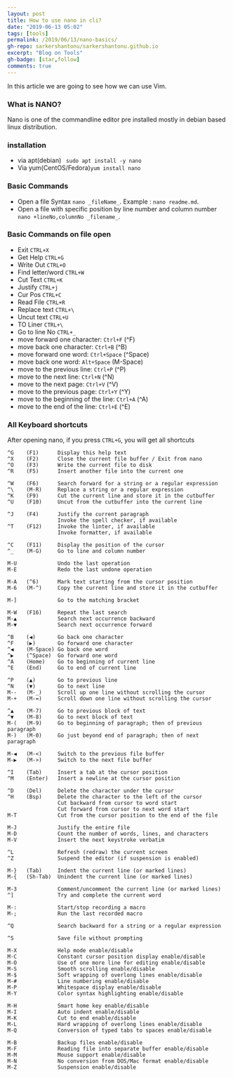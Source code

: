 ```yaml
---
layout: post
title: How to use nano in cli?
date: "2019-06-13 05:02"
tags: [tools]
permalink: /2019/06/13/nano-basics/
gh-repo: sarkershantonu/sarkershantonu.github.io
excerpt: "Blog on Tools"
gh-badge: [star,follow]
comments: true
---
```

In this article we are going to see how we can use Vim.

### What is NANO?
Nano is one of the commandline editor pre installed mostly in debian based linux distribution. 

### installation 
- via apt(debian) ``` sudo apt install -y nano```
- Via yum(CentOS/Fedora)``` yum install nano ```
  
### Basic Commands
- Open a file Syntax ```nano _fileName_```. Example : ```nano readme.md```. 
- Open a file with specific position by line number and column number ```nano +lineNo,columnNo _filename_```. 

### Basic Commands on file open
- Exit ```CTRL+X```
- Get Help ```CTRL+G```
- Write Out ```CTRL+O```
- Find letter/word ```CTRL+W```
- Cut Text ```CTRL+K```
- Justify ```CTRL+j```
- Cur Pos ```CTRL+C```
- Read File ```CTRL+R```
- Replace text ```CTRL+\```
- Uncut text ```CTRL+U```
- TO Liner ```CTRL+\```
- Go to line No ```CTRL+_```
- move forward one character: ```Ctrl+F``` (^F)
- move back one character: ```Ctrl+B``` (^B)
- move forward one word: ```Ctrl+Space``` (^Space)
- move back one word: ```Alt+Space``` (M-Space)
- move to the previous line: ```Ctrl+P``` (^P)
- move to the next line: ```Ctrl+N``` (^N)
- move to the next page: ```Ctrl+V``` (^V)
- move to the previous page: ```Ctrl+Y``` (^Y)
- move to the beginning of the line: ```Ctrl+A``` (^A)
- move to the end of the line: ```Ctrl+E``` (^E)

### All Keyboard shortcuts
After opening nano, if you press ```CTRL+G```, you will get all shortcuts 

``` 
^G    (F1)      Display this help text
^X    (F2)      Close the current file buffer / Exit from nano
^O    (F3)      Write the current file to disk
^R    (F5)      Insert another file into the current one

^W    (F6)      Search forward for a string or a regular expression
^\    (M-R)     Replace a string or a regular expression
^K    (F9)      Cut the current line and store it in the cutbuffer
^U    (F10)     Uncut from the cutbuffer into the current line

^J    (F4)      Justify the current paragraph
                Invoke the spell checker, if available
^T    (F12)     Invoke the linter, if available
                Invoke formatter, if available

^C    (F11)     Display the position of the cursor
^_    (M-G)     Go to line and column number

M-U             Undo the last operation
M-E             Redo the last undone operation

M-A   (^6)      Mark text starting from the cursor position
M-6   (M-^)     Copy the current line and store it in the cutbuffer

M-]             Go to the matching bracket

M-W   (F16)     Repeat the last search
M-▲             Search next occurrence backward
M-▼             Search next occurrence forward

^B    (◀)       Go back one character
^F    (▶)       Go forward one character
^◀    (M-Space) Go back one word
^▶    (^Space)  Go forward one word
^A    (Home)    Go to beginning of current line
^E    (End)     Go to end of current line

^P    (▲)       Go to previous line
^N    (▼)       Go to next line
M--   (M-_)     Scroll up one line without scrolling the cursor
M-+   (M-=)     Scroll down one line without scrolling the cursor

^▲    (M-7)     Go to previous block of text
^▼    (M-8)     Go to next block of text
M-(   (M-9)     Go to beginning of paragraph; then of previous paragraph
M-)   (M-0)     Go just beyond end of paragraph; then of next paragraph

M-◀   (M-<)     Switch to the previous file buffer
M-▶   (M->)     Switch to the next file buffer

^I    (Tab)     Insert a tab at the cursor position
^M    (Enter)   Insert a newline at the cursor position

^D    (Del)     Delete the character under the cursor
^H    (Bsp)     Delete the character to the left of the cursor
                Cut backward from cursor to word start
                Cut forward from cursor to next word start
M-T             Cut from the cursor position to the end of the file

M-J             Justify the entire file
M-D             Count the number of words, lines, and characters
M-V             Insert the next keystroke verbatim

^L              Refresh (redraw) the current screen
^Z              Suspend the editor (if suspension is enabled)

M-}   (Tab)     Indent the current line (or marked lines)
M-{   (Sh-Tab)  Unindent the current line (or marked lines)

M-3             Comment/uncomment the current line (or marked lines)
^]              Try and complete the current word

M-:             Start/stop recording a macro
M-;             Run the last recorded macro

^Q              Search backward for a string or a regular expression

^S              Save file without prompting

M-X             Help mode enable/disable
M-C             Constant cursor position display enable/disable
M-O             Use of one more line for editing enable/disable
M-S             Smooth scrolling enable/disable
M-$             Soft wrapping of overlong lines enable/disable
M-#             Line numbering enable/disable
M-P             Whitespace display enable/disable
M-Y             Color syntax highlighting enable/disable

M-H             Smart home key enable/disable
M-I             Auto indent enable/disable
M-K             Cut to end enable/disable
M-L             Hard wrapping of overlong lines enable/disable
M-Q             Conversion of typed tabs to spaces enable/disable

M-B             Backup files enable/disable
M-F             Reading file into separate buffer enable/disable
M-M             Mouse support enable/disable
M-N             No conversion from DOS/Mac format enable/disable
M-Z             Suspension enable/disable

```